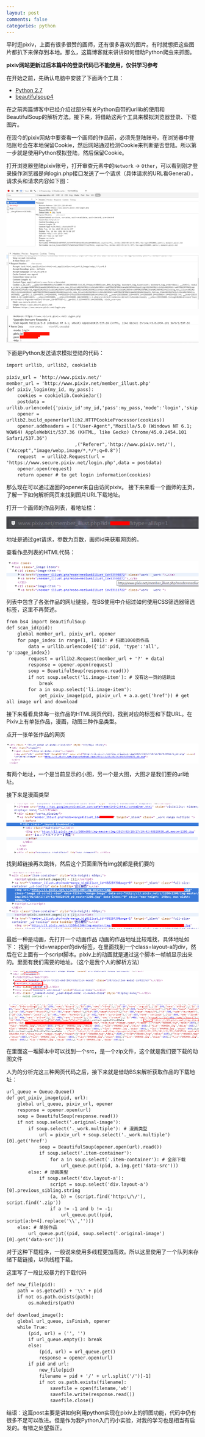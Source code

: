 ```yaml
---
layout: post
comments: false
categories: python
---
```


平时逛pixiv，上面有很多很赞的画师，还有很多喜欢的图片。有时就想把这些图片都扒下来保存到本地。那么，这篇博客就来讲讲如何借助Python爬虫来抓图。

**pixiv网站更新过后本篇中的登录代码已不能使用，仅供学习参考**

在开始之前，先确认电脑中安装了下面两个工具：

* [Python 2.7](https://www.python.org/downloads/windows/)
* [beautifulsoup4](http://www.crummy.com/software/BeautifulSoup/bs4/download/4.3/)

在之前两篇博客中已经介绍过部分有关Python自带的urllib的使用和BeautifulSoup的解析方法。接下来，将借助这两个工具来模拟浏览器登录、下载图片。

在现今的pixiv网站中要查看一个画师的作品前，必须先登陆账号。在浏览器中登陆账号会在本地保留Cookie，然后网站通过检测Cookie来判断是否登陆。所以第一步就是使用Python模拟登陆，然后保留Cookie。

打开浏览器登陆pixiv账号，打开审查元素中的`Network` -&gt; `Other`，可以看到刚才登录操作浏览器是向login.php接口发送了一个请求（具体请求的URL看General），请求头和请求内容如下图：

![login.php](/static/img/python/pixiv_login1.png)

![login.php](/static/img/python/pixiv_login2.png)

![login.php](/static/img/python/pixiv_login3.png)

下面是Python发送请求模拟登陆的代码：

```
import urllib, urllib2, cookielib

pixiv_url = 'http://www.pixiv.net/'
member_url = 'http://www.pixiv.net/member_illust.php'
def pixiv_login(my_id, my_pass):
    cookies = cookielib.CookieJar()
    postdata = urllib.urlencode({'pixiv_id':my_id,'pass':my_pass,'mode':'login','skip':'1'})
    opener = urllib2.build_opener(urllib2.HTTPCookieProcessor(cookies))
    opener.addheaders = [("User-Agent","Mozilla/5.0 (Windows NT 6.1; WOW64) AppleWebKit/537.36 (KHTML, like Gecko) Chrome/45.0.2454.101 Safari/537.36")
                         ,("Referer",'http://www.pixiv.net/'),("Accept","image/webp,image/*,*/*;q=0.8")]
    request  = urllib2.Request(url = 'https://www.secure.pixiv.net/login.php',data = postdata)
    opener.open(request)
    return opener # to get login information(cookies)
```

那么现在可以通过返回的opener来自由访问pixiv。
接下来来看一个画师的主页，了解一下如何解析网页来找到图片URL下载地址。

打开一个画师的作品列表，看地址栏：

![download](/static/img/python/pixiv_download1.png)

地址是通过get请求，参数为页数，画师id来获取网页的。

查看作品列表的HTML代码：

![download](/static/img/python/pixiv_download2.png)

列表中包含了各张作品的网址链接，在BS使用中介绍过如何使用CSS筛选器筛选标签，这里不再赘述。

```
from bs4 import BeautifulSoup
def scan_id(pid):
    global member_url, pixiv_url, opener
    for page_index in range(1, 1001): # 扫面1000页作品
        data = urllib.urlencode({'id':pid, 'type':'all', 'p':page_index})
        request = urllib2.Request(member_url + '?' + data)
        response = opener.open(request)
        soup = BeautifulSoup(response.read())
        if not soup.select('li.image-item'): # 没有这一页的话跳出
            break
        for a in soup.select('li.image-item'):
            get_pixiv_image(pid, pixiv_url + a.a.get('href')) # get all image url and download

```

接下来看看具体每一张作品的HTML网页代码，找到对应的标签和下载URL。在Pixiv上有单张作品，漫画，动图三种作品类型。

点开一张单张作品的网页

![download](/static/img/python/pixiv_download3.png)

有两个地址，一个是当前显示的小图，另一个是大图，大图才是我们要的url地址。

接下来是漫画类型

![download](/static/img/python/pixiv_download4.png)

找到超链接再次跳转，然后这个页面里所有img就都是我们要的

![download](/static/img/python/pixiv_download5.png)

最后一种是动画，先打开一个动画作品
动画的作品地址比较难找，具体地址如下：
找到一个id=wrapper的div标签，在里面找到一个class=layout-a的div，然后在它上面有一个script脚本。pixiv上的动画就是通过这个脚本一帧帧显示出来的。里面有我们需要的地址。（这个是我个人的解析方法）

![download](/static/img/python/pixiv_download6.png)

![download](/static/img/python/pixiv_download7.png)

在里面这一堆脚本中可以找到一个src，是一个zip文件，这个就是我们要下载的动图文件

人为的分析完这三种网页代码之后，接下来就是借助BS来解析获取作品的下载地址：

```
url_queue = Queue.Queue()
def get_pixiv_image(pid, url):
    global url_queue, pixiv_url, opener
    response = opener.open(url)
    soup = BeautifulSoup(response.read())
    if not soup.select('.original-image'):
        if soup.select('._work.multiple'): # 漫画类型
            url = pixiv_url + soup.select('._work.multiple')[0].get('href')
            soup = BeautifulSoup(opener.open(url).read())
            if soup.select('.item-container'):
                for a in soup.select('.item-container'): # 全部下载
                    url_queue.put((pid, a.img.get('data-src')))
        else: # 动画类型
            if soup.select('div.layout-a'):
                script = soup.select('div.layout-a')[0].previous_sibling.string
                (a, b) = (script.find('http:\/\/'), script.find('.zip'))
                if a != -1 and b != -1:
                    url_queue.put((pid, script[a:b+4].replace('\\','')))
    else: # 单张作品
        url_queue.put((pid, soup.select('.original-image')[0].get('data-src')))
```

对于这种下载程序，一般说来使用多线程更加高效。所以这里使用了一个队列来存储下载链接，以供线程下载。

这里写了一段比较暴力的下载代码

```
def new_file(pid):
    path = os.getcwd() + '\\' + pid
    if not os.path.exists(path):
        os.makedirs(path)

def download_image():
    global url_queue, isFinish, opener
    while True:
        (pid, url) = ('', '')
        if url_queue.empty(): break
        else:
            (pid, url) = url_queue.get()
            response = opener.open(url)
        if pid and url:
            new_file(pid)
            filename = pid + '/' + url.split('/')[-1]
            if not os.path.exists(filename):
                savefile = open(filename,'wb')
                savefile.write(response.read())
                savefile.close()
```

结语：这篇post主要是讲如何利用python实现在pixiv上的抓图功能，代码中仍有很多不足可以改进。但是作为我Python入门的小实验，对我的学习也是相当有启发的。有错之处望指正。
